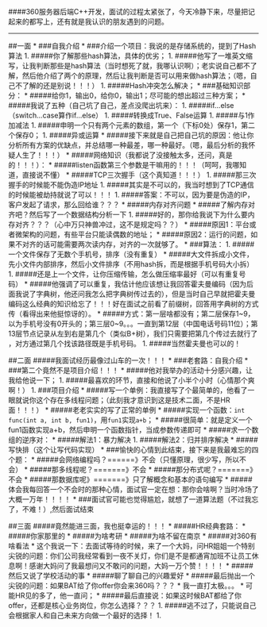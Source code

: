 ####360服务器后端C++开发，面试的过程太紧张了，今天冷静下来，尽量把记起来的都写上，还有就是我认识的朋友遇到的问题。
<hr>
##一面
* 
###自我介绍
* 
###介绍一个项目：我说的是存储系统的，提到了Hash算法
    1. 
#####你了解那些hash算法，具体的优劣；
    1. 
#####他写了一堆英文缩写，让我判断那些是hash算法（当时想死了就，我哪认识啊）；老实说自己都不了解，然后他介绍了两个的原理，然后让我判断是否可以用来做hash算法；（嗯，自己不了解的还是别说！！！）
    1. 
#####Hash冲突怎么解决；
* 
###基础知识部分：
    * 
#####给你1，输出0，给你0，输出1；尽可能的想出超过三种方案；
        * 
#####我说了五种（自己坑了自己，差点没爬出坑来）：
            1. 
#####if...else（switch...case算作if...else）
            1. 
#####转换成True、False运算
            1. 
#####与1作加减法
            1. 
#####申明一个只有两个元素的数组，第一个（下标0处）保存1，第二个保存0；
            1. 
#####异或运算
        * 
#####接下来就是自己把自己坑的原因：他让你分析所有方案的优缺点，并总结哪一种最差，哪一种最好。（嗯，最后分析的我怀疑人生了！！！）
    * 
#####网络知识（我都说了没接触太多，还问，真是的！！！）：
        * 
#####listen函数第三个参数是干嘛用的！！！（呵呵，我哪知道，直接说不懂）
        * 
#####TCP三次握手（这个真知道！！！）
            1. 
#####那三次握手的时候能不能伪造IP地址           
                1. 
#####其实是不可以的，我当时想到了TCP通信的时候能被劫持就说了可以！！！
                1. 
#####答案：不可以，因为要是伪造的IP，客户发起了请求，那么回给谁？？？
    * 
#####内存对齐问题
        * 
#####了解内存对齐吧？然后写了一个数据结构分析一下
        1. 
#####好的，那你给我说下为什么要内存对齐？？？（心中万只神兽冲过，这不是规定吗？？）
            * 
#####原因1：平台或者微架构的问题，有些平台只能读偶数的地址；
            * 
#####原因2：运行的问题，如果不对齐的话可能需要两次读内存，对齐的一次就够了。
* 
###算法：
    1. 
#####一个文件保存了无数个手机号，排序（没有重复）
        * 
#####大文件拆成小文件，先小文件内部排序，然后小文件排序（不用hash拆，而是根据手机号码大小拆）
    1. 
#####还是上一个文件，让你压缩传输，怎么做压缩率最好（可以有重复号码）
        * 
#####他强调了可以重复，我估计他应该想让我回答霍夫曼编码（因为后面我说了字典树，他还问我怎么把字典树传过去的），但是当时自己早就把霍夫曼编码这么经典的知识给忘了！！！好在面试之前看了前缀树，回答用字典树的方式传（看得出来他挺惊讶的）。
            * 
#####方式：第一层啥都没有；第二层保存1~9，以为手机号没有0开头的；第三层0~9。。。一直到第12层（中国电话号码11位）；第13层节点记录从左到右是第几个（类似B+树），我们只需要把第几个传过去就行了 ，对方通过第几个找该路径既是手机号码。
            1. 
#####当然霍夫曼也可以的！

##二面
#####我面试经历最像过山车的一次！！！
* 
###老套路：自我介绍
* 
###第二个竟然不是项目介绍！！！
    * 
#####他对我举办的活动十分感兴趣，让我给他说一下；
    1. 
#####最喜欢的环节，直接和他说了小半个小时（心情那个爽啊！）
1. 
###项目介绍
    * 
#####写一个单例：我直接写了个最简单的，他看了一眼就说你这个存在多线程问题；（此刻我才意识到这是技术二面，不是HR面！！！）
        * 
#####老老实实的写了正常的单例
    * 
#####实现一个函数：```int func(int a, int b, fun1)```，用```fun1```实现```a+b```；
        * 
#####很简单：就是定义一个fun1函数实现a+b，然后申明一个函数指针，当成参数传递即可
    * 
#####求一个数组的逆序对：
        * 
#####解法1：暴力解决
        1. 
#####解法2：归并排序解决
    * 
#####写快排（这个让写代码实现）
* 
###愉快的心情到此结束，接下来是我最难忘的四个题：
    * 
#####会网络编程吗？======》不会（只懂原理，很少写，所以不会）
    * 
#####那多线程呢？=======》不会
    * 
#####那分布式呢？=======》不会
    * 
#####那数据库呢》=======》只了解概念和基本的语句编写
    * 
#####体会我每回答一个不会时的那种心情，面试官一定在想：那你会啥啊？当时冷场了大概一万年！！！！
* 
###面试官可能也觉得尴尬，就想了一道算法题（不过我忘了，不难！）,然后面试结束

##三面
#####竟然能进三面，我也挺幸运的！！！
* 
#####HR经典套路：
    * 
#####你家那里的
    * 
#####为啥考研
    * 
#####为啥不留在南京
    * 
#####对360有啥看法
        * 
这个我说一下：去面试等待的时候，来了一个大妈，问HR姐姐一个特别尖锐的问题：你们公司我经常看到一夜不关灯，你们是不是都通宵加班不让员工休息啊！感谢大妈问了我最想问又不敢问的问题，大妈一万个赞！！！！
    * 
#####然后又说了学校活动的事
    * 
#####聊了聊自己的兴趣爱好
    * 
#####最后抛出一个尖锐的问题：如果BAT给了你offer你会来360吗？？？
        * 
我一直打太极。。。
        * 
可能HR见的多了，他一直问；
    * 
#####最后直接说：如果这时候BAT都给了你offer，还都是核心业务岗位，你怎么选择？？？
        1. 
#####逃不过了，只能说自己会根据家人和自己未来方向做一个最好的选择！
        1. 
